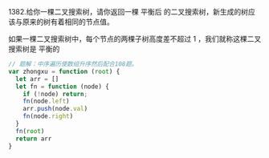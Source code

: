 1382.给你一棵二叉搜索树，请你返回一棵 平衡后 的二叉搜索树，新生成的树应该与原来的树有着相同的节点值。

如果一棵二叉搜索树中，每个节点的两棵子树高度差不超过 1 ，我们就称这棵二叉搜索树是 平衡的 


```js
// 题解：中序遍历使数组升序然后配合108题。
var zhongxu = function (root) {
  let arr = []
  let fn = function (node) {
    if (!node) return;
    fn(node.left)
    arr.push(node.val)
    fn(node.right)
  }
  fn(root)
  return arr
}

```